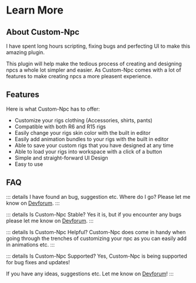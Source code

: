 # Learn More

## About Custom-Npc

I have spent long hours scripting, fixing bugs and perfecting UI to make this amazing plugin. 

This plugin will help make the tedious process of creating and designing npcs a whole lot simpler and easier.
As Custom-Npc comes with a lot of features to make creating npcs a more pleasent experience.

## Features
Here is what Custom-Npc has to offer:

* Customize your rigs clothing (Accessories, shirts, pants)
* Compatible with both R6 and R15 rigs
* Easily change your rigs skin color with the built in editor
* Easily add animation bundles to your rigs with the built in editor
* Able to save your custom rigs that you have designed at any time
* Able to load your rigs into workspace with a click of a button
* Simple and straight-forward UI Design
* Easy to use

## FAQ

::: details I have found an bug, suggestion etc. Where do I go?
Please let me know on [Devforum](https://devforum.roblox.com/t/custom-npc-customizing-npcs-just-got-a-lot-easier).
:::

::: details Is Custom-Npc Stable?
Yes it is, but if you encounter any bugs please let me know on [Devforum](https://devforum.roblox.com/t/custom-npc-customizing-npcs-just-got-a-lot-easier).
:::

::: details Is Custom-Npc Helpful?
Custom-Npc does come in handy when going through the trenches of customizing your npc as you can easily add in animations etc.
:::

::: details Is Custom-Npc Supported?
Yes, Custom-Npc is being supported for bug fixes and updates!

If you have any ideas, suggestions etc. Let me know on [Devforum](https://devforum.roblox.com/t/custom-npc-customizing-npcs-just-got-a-lot-easier)!
:::